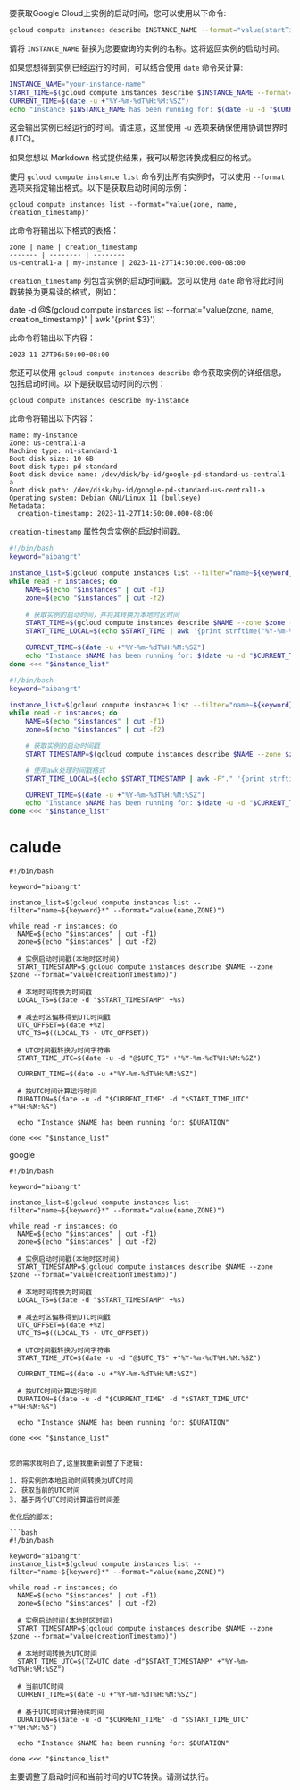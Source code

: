 要获取Google Cloud上实例的启动时间，您可以使用以下命令:

```bash
gcloud compute instances describe INSTANCE_NAME --format="value(startTime)"
```

请将 `INSTANCE_NAME` 替换为您要查询的实例的名称。这将返回实例的启动时间。

如果您想得到实例已经运行的时间，可以结合使用 `date` 命令来计算:

```bash
INSTANCE_NAME="your-instance-name"
START_TIME=$(gcloud compute instances describe $INSTANCE_NAME --format="value(startTime)")
CURRENT_TIME=$(date -u +"%Y-%m-%dT%H:%M:%SZ")
echo "Instance $INSTANCE_NAME has been running for: $(date -u -d "$CURRENT_TIME" -d "$START_TIME" +"%H:%M:%S")"
```

这会输出实例已经运行的时间。请注意，这里使用 `-u` 选项来确保使用协调世界时 (UTC)。

如果您想以 Markdown 格式提供结果，我可以帮您转换成相应的格式。


使用 `gcloud compute instance list` 命令列出所有实例时，可以使用 `--format` 选项来指定输出格式。以下是获取启动时间的示例：

```
gcloud compute instances list --format="value(zone, name, creation_timestamp)"
```

此命令将输出以下格式的表格：

```
zone | name | creation_timestamp
------- | -------- | --------
us-central1-a | my-instance | 2023-11-27T14:50:00.000-08:00
```

`creation_timestamp` 列包含实例的启动时间戳。您可以使用 `date` 命令将此时间戳转换为更易读的格式，例如：


date -d @$(gcloud compute instances list --format="value(zone, name, creation_timestamp)" | awk '{print $3}')


此命令将输出以下内容：

```
2023-11-27T06:50:00+08:00
```

您还可以使用 `gcloud compute instances describe` 命令获取实例的详细信息，包括启动时间。以下是获取启动时间的示例：

```
gcloud compute instances describe my-instance
```

此命令将输出以下内容：

```
Name: my-instance
Zone: us-central1-a
Machine type: n1-standard-1
Boot disk size: 10 GB
Boot disk type: pd-standard
Boot disk device name: /dev/disk/by-id/google-pd-standard-us-central1-a
Boot disk path: /dev/disk/by-id/google-pd-standard-us-central1-a
Operating system: Debian GNU/Linux 11 (bullseye)
Metadata:
  creation-timestamp: 2023-11-27T14:50:00.000-08:00
```

`creation-timestamp` 属性包含实例的启动时间戳。

```bash
#!/bin/bash
keyword="aibangrt"

instance_list=$(gcloud compute instances list --filter="name~${keyword}*" --format="value(name,ZONE)")
while read -r instances; do
    NAME=$(echo "$instances" | cut -f1)
    zone=$(echo "$instances" | cut -f2)
    
    # 获取实例的启动时间，并将其转换为本地时区时间
    START_TIME=$(gcloud compute instances describe $NAME --zone $zone --format="value(creationTimestamp)")
    START_TIME_LOCAL=$(echo $START_TIME | awk '{print strftime("%Y-%m-%dT%H:%M:%S%z", $1)}')

    CURRENT_TIME=$(date -u +"%Y-%m-%dT%H:%M:%SZ")
    echo "Instance $NAME has been running for: $(date -u -d "$CURRENT_TIME" -d "$START_TIME_LOCAL" +"%H:%M:%S")"
done <<< "$instance_list"

#!/bin/bash
keyword="aibangrt"

instance_list=$(gcloud compute instances list --filter="name~${keyword}*" --format="value(name,ZONE)")
while read -r instances; do
    NAME=$(echo "$instances" | cut -f1)
    zone=$(echo "$instances" | cut -f2)

    # 获取实例的启动时间戳
    START_TIMESTAMP=$(gcloud compute instances describe $NAME --zone $zone --format="value(creationTimestamp.timestamp())")

    # 使用awk处理时间戳格式
    START_TIME_LOCAL=$(echo $START_TIMESTAMP | awk -F"." '{print strftime("%Y-%m-%dT%H:%M:%S%z", $1)}')

    CURRENT_TIME=$(date -u +"%Y-%m-%dT%H:%M:%SZ")
    echo "Instance $NAME has been running for: $(date -u -d "$CURRENT_TIME" -d "$START_TIME_LOCAL" +"%H:%M:%S")"
done <<< "$instance_list"

```

# calude
```
#!/bin/bash

keyword="aibangrt"

instance_list=$(gcloud compute instances list --filter="name~${keyword}*" --format="value(name,ZONE)")

while read -r instances; do
  NAME=$(echo "$instances" | cut -f1)
  zone=$(echo "$instances" | cut -f2)

  # 实例启动时间戳(本地时区时间)
  START_TIMESTAMP=$(gcloud compute instances describe $NAME --zone $zone --format="value(creationTimestamp)")

  # 本地时间转换为时间戳
  LOCAL_TS=$(date -d "$START_TIMESTAMP" +%s)

  # 减去时区偏移得到UTC时间戳
  UTC_OFFSET=$(date +%z)
  UTC_TS=$((LOCAL_TS - UTC_OFFSET))

  # UTC时间戳转换为时间字符串
  START_TIME_UTC=$(date -u -d "@$UTC_TS" +"%Y-%m-%dT%H:%M:%SZ")

  CURRENT_TIME=$(date -u +"%Y-%m-%dT%H:%M:%SZ")

  # 按UTC时间计算运行时间
  DURATION=$(date -u -d "$CURRENT_TIME" -d "$START_TIME_UTC" +"%H:%M:%S")

  echo "Instance $NAME has been running for: $DURATION"

done <<< "$instance_list"
```

google
```
#!/bin/bash

keyword="aibangrt"

instance_list=$(gcloud compute instances list --filter="name~${keyword}*" --format="value(name,ZONE)")

while read -r instances; do
  NAME=$(echo "$instances" | cut -f1)
  zone=$(echo "$instances" | cut -f2)

  # 实例启动时间戳(本地时区时间)
  START_TIMESTAMP=$(gcloud compute instances describe $NAME --zone $zone --format="value(creationTimestamp)")

  # 本地时间转换为时间戳
  LOCAL_TS=$(date -d "$START_TIMESTAMP" +%s)

  # 减去时区偏移得到UTC时间戳
  UTC_OFFSET=$(date +%z)
  UTC_TS=$((LOCAL_TS - UTC_OFFSET))

  # UTC时间戳转换为时间字符串
  START_TIME_UTC=$(date -u -d "@$UTC_TS" +"%Y-%m-%dT%H:%M:%SZ")

  CURRENT_TIME=$(date -u +"%Y-%m-%dT%H:%M:%SZ")

  # 按UTC时间计算运行时间
  DURATION=$(date -u -d "$CURRENT_TIME" -d "$START_TIME_UTC" +"%H:%M:%S")

  echo "Instance $NAME has been running for: $DURATION"

done <<< "$instance_list"


您的需求我明白了,这里我重新调整了下逻辑:

1. 将实例的本地启动时间转换为UTC时间
2. 获取当前的UTC时间
3. 基于两个UTC时间计算运行时间差

优化后的脚本:

```bash
#!/bin/bash

keyword="aibangrt"
instance_list=$(gcloud compute instances list --filter="name~${keyword}*" --format="value(name,ZONE)")

while read -r instances; do
  NAME=$(echo "$instances" | cut -f1)
  zone=$(echo "$instances" | cut -f2)

  # 实例启动时间(本地时区时间)
  START_TIMESTAMP=$(gcloud compute instances describe $NAME --zone $zone --format="value(creationTimestamp)")

  # 本地时间转换为UTC时间
  START_TIME_UTC=$(TZ=UTC date -d"$START_TIMESTAMP" +"%Y-%m-%dT%H:%M:%SZ")

  # 当前UTC时间
  CURRENT_TIME=$(date -u +"%Y-%m-%dT%H:%M:%SZ")

  # 基于UTC时间计算持续时间
  DURATION=$(date -u -d "$CURRENT_TIME" -d "$START_TIME_UTC" +"%H:%M:%S")

  echo "Instance $NAME has been running for: $DURATION"

done <<< "$instance_list"
```

主要调整了启动时间和当前时间的UTC转换。请测试执行。
```
